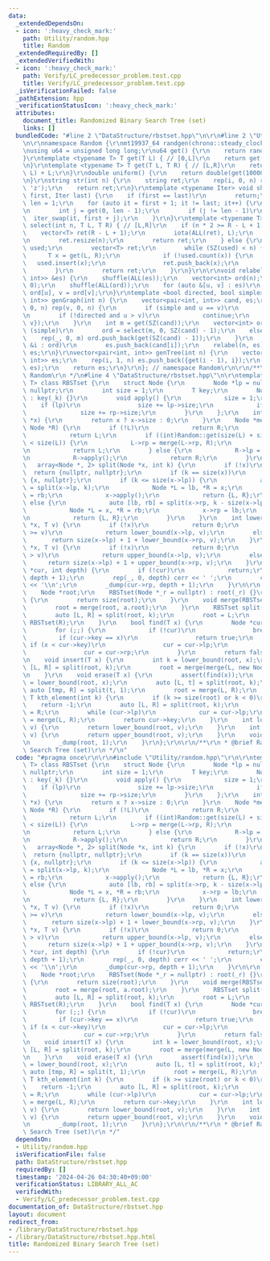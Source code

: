 ```yaml
---
data:
  _extendedDependsOn:
  - icon: ':heavy_check_mark:'
    path: Utility/random.hpp
    title: Random
  _extendedRequiredBy: []
  _extendedVerifiedWith:
  - icon: ':heavy_check_mark:'
    path: Verify/LC_predecessor_problem.test.cpp
    title: Verify/LC_predecessor_problem.test.cpp
  _isVerificationFailed: false
  _pathExtension: hpp
  _verificationStatusIcon: ':heavy_check_mark:'
  attributes:
    document_title: Randomized Binary Search Tree (set)
    links: []
  bundledCode: "#line 2 \"DataStructure/rbstset.hpp\"\n\r\n#line 2 \"Utility/random.hpp\"\
    \n\r\nnamespace Random {\r\nmt19937_64 randgen(chrono::steady_clock::now().time_since_epoch().count());\r\
    \nusing u64 = unsigned long long;\r\nu64 get() {\r\n    return randgen();\r\n\
    }\r\ntemplate <typename T> T get(T L) { // [0,L]\r\n    return get() % (L + 1);\r\
    \n}\r\ntemplate <typename T> T get(T L, T R) { // [L,R]\r\n    return get(R -\
    \ L) + L;\r\n}\r\ndouble uniform() {\r\n    return double(get(1000000000)) / 1000000000;\r\
    \n}\r\nstring str(int n) {\r\n    string ret;\r\n    rep(i, 0, n) ret += get('a',\
    \ 'z');\r\n    return ret;\r\n}\r\ntemplate <typename Iter> void shuffle(Iter\
    \ first, Iter last) {\r\n    if (first == last)\r\n        return;\r\n    int\
    \ len = 1;\r\n    for (auto it = first + 1; it != last; it++) {\r\n        len++;\r\
    \n        int j = get(0, len - 1);\r\n        if (j != len - 1)\r\n          \
    \  iter_swap(it, first + j);\r\n    }\r\n}\r\ntemplate <typename T> vector<T>\
    \ select(int n, T L, T R) { // [L,R]\r\n    if (n * 2 >= R - L + 1) {\r\n    \
    \    vector<T> ret(R - L + 1);\r\n        iota(ALL(ret), L);\r\n        shuffle(ALL(ret));\r\
    \n        ret.resize(n);\r\n        return ret;\r\n    } else {\r\n        unordered_set<T>\
    \ used;\r\n        vector<T> ret;\r\n        while (SZ(used) < n) {\r\n      \
    \      T x = get(L, R);\r\n            if (!used.count(x)) {\r\n             \
    \   used.insert(x);\r\n                ret.push_back(x);\r\n            }\r\n\
    \        }\r\n        return ret;\r\n    }\r\n}\r\n\r\nvoid relabel(int n, vector<pair<int,\
    \ int>> &es) {\r\n    shuffle(ALL(es));\r\n    vector<int> ord(n);\r\n    iota(ALL(ord),\
    \ 0);\r\n    shuffle(ALL(ord));\r\n    for (auto &[u, v] : es)\r\n        u =\
    \ ord[u], v = ord[v];\r\n}\r\ntemplate <bool directed, bool simple> vector<pair<int,\
    \ int>> genGraph(int n) {\r\n    vector<pair<int, int>> cand, es;\r\n    rep(u,\
    \ 0, n) rep(v, 0, n) {\r\n        if (simple and u == v)\r\n            continue;\r\
    \n        if (!directed and u > v)\r\n            continue;\r\n        cand.push_back({u,\
    \ v});\r\n    }\r\n    int m = get(SZ(cand));\r\n    vector<int> ord;\r\n    if\
    \ (simple)\r\n        ord = select(m, 0, SZ(cand) - 1);\r\n    else {\r\n    \
    \    rep(_, 0, m) ord.push_back(get(SZ(cand) - 1));\r\n    }\r\n    for (auto\
    \ &i : ord)\r\n        es.push_back(cand[i]);\r\n    relabel(n, es);\r\n    return\
    \ es;\r\n}\r\nvector<pair<int, int>> genTree(int n) {\r\n    vector<pair<int,\
    \ int>> es;\r\n    rep(i, 1, n) es.push_back({get(i - 1), i});\r\n    relabel(n,\
    \ es);\r\n    return es;\r\n}\r\n}; // namespace Random\r\n\r\n/**\r\n * @brief\
    \ Random\r\n */\n#line 4 \"DataStructure/rbstset.hpp\"\n\r\ntemplate <typename\
    \ T> class RBSTset {\r\n    struct Node {\r\n        Node *lp = nullptr, *rp =\
    \ nullptr;\r\n        int size = 1;\r\n        T key;\r\n        Node(T _k = 0)\
    \ : key(_k) {}\r\n        void apply() {\r\n            size = 1;\r\n        \
    \    if (lp)\r\n                size += lp->size;\r\n            if (rp)\r\n \
    \               size += rp->size;\r\n        }\r\n    };\r\n    int size(Node\
    \ *x) {\r\n        return x ? x->size : 0;\r\n    }\r\n    Node *merge(Node *L,\
    \ Node *R) {\r\n        if (!L)\r\n            return R;\r\n        if (!R)\r\n\
    \            return L;\r\n        if ((int)Random::get(size(L) + size(R) - 1)\
    \ < size(L)) {\r\n            L->rp = merge(L->rp, R);\r\n            L->apply();\r\
    \n            return L;\r\n        } else {\r\n            R->lp = merge(L, R->lp);\r\
    \n            R->apply();\r\n            return R;\r\n        }\r\n    }\r\n \
    \   array<Node *, 2> split(Node *x, int k) {\r\n        if (!x)\r\n          \
    \  return {nullptr, nullptr};\r\n        if (k == size(x))\r\n            return\
    \ {x, nullptr};\r\n        if (k <= size(x->lp)) {\r\n            auto [lb, rb]\
    \ = split(x->lp, k);\r\n            Node *L = lb, *R = x;\r\n            x->lp\
    \ = rb;\r\n            x->apply();\r\n            return {L, R};\r\n        }\
    \ else {\r\n            auto [lb, rb] = split(x->rp, k - size(x->lp) - 1);\r\n\
    \            Node *L = x, *R = rb;\r\n            x->rp = lb;\r\n            x->apply();\r\
    \n            return {L, R};\r\n        }\r\n    }\r\n    int lower_bound(Node\
    \ *x, T v) {\r\n        if (!x)\r\n            return 0;\r\n        if (x->key\
    \ >= v)\r\n            return lower_bound(x->lp, v);\r\n        else\r\n     \
    \       return size(x->lp) + 1 + lower_bound(x->rp, v);\r\n    }\r\n    int upper_bound(Node\
    \ *x, T v) {\r\n        if (!x)\r\n            return 0;\r\n        if (x->key\
    \ > v)\r\n            return upper_bound(x->lp, v);\r\n        else\r\n      \
    \      return size(x->lp) + 1 + upper_bound(x->rp, v);\r\n    }\r\n    void _dump(Node\
    \ *cur, int depth) {\r\n        if (!cur)\r\n            return;\r\n        _dump(cur->lp,\
    \ depth + 1);\r\n        rep(_, 0, depth) cerr << ' ';\r\n        cerr << cur->key\
    \ << '\\n';\r\n        _dump(cur->rp, depth + 1);\r\n    }\r\n\r\n  public:\r\n\
    \    Node *root;\r\n    RBSTset(Node *_r = nullptr) : root(_r) {}\r\n    int size()\
    \ {\r\n        return size(root);\r\n    }\r\n    void merge(RBSTset &a) {\r\n\
    \        root = merge(root, a.root);\r\n    }\r\n    RBSTset split(int k) {\r\n\
    \        auto [L, R] = split(root, k);\r\n        root = L;\r\n        return\
    \ RBSTset(R);\r\n    }\r\n    bool find(T x) {\r\n        Node *cur = root;\r\n\
    \        for (;;) {\r\n            if (!cur)\r\n                break;\r\n   \
    \         if (cur->key == x)\r\n                return true;\r\n            else\
    \ if (x < cur->key)\r\n                cur = cur->lp;\r\n            else\r\n\
    \                cur = cur->rp;\r\n        }\r\n        return false;\r\n    }\r\
    \n    void insert(T x) {\r\n        int k = lower_bound(root, x);\r\n        auto\
    \ [L, R] = split(root, k);\r\n        root = merge(merge(L, new Node(x)), R);\r\
    \n    }\r\n    void erase(T x) {\r\n        assert(find(x));\r\n        int k\
    \ = lower_bound(root, x);\r\n        auto [L, t] = split(root, k);\r\n       \
    \ auto [tmp, R] = split(t, 1);\r\n        root = merge(L, R);\r\n    }\r\n   \
    \ T kth_element(int k) {\r\n        if (k >= size(root) or k < 0)\r\n        \
    \    return -1;\r\n        auto [L, R] = split(root, k);\r\n        Node *cur\
    \ = R;\r\n        while (cur->lp)\r\n            cur = cur->lp;\r\n        root\
    \ = merge(L, R);\r\n        return cur->key;\r\n    }\r\n    int lower_bound(T\
    \ v) {\r\n        return lower_bound(root, v);\r\n    }\r\n    int upper_bound(T\
    \ v) {\r\n        return upper_bound(root, v);\r\n    }\r\n    void dump() {\r\
    \n        _dump(root, 1);\r\n    }\r\n};\r\n\r\n/**\r\n * @brief Randomized Binary\
    \ Search Tree (set)\r\n */\n"
  code: "#pragma once\r\n\r\n#include \"Utility/random.hpp\"\r\n\r\ntemplate <typename\
    \ T> class RBSTset {\r\n    struct Node {\r\n        Node *lp = nullptr, *rp =\
    \ nullptr;\r\n        int size = 1;\r\n        T key;\r\n        Node(T _k = 0)\
    \ : key(_k) {}\r\n        void apply() {\r\n            size = 1;\r\n        \
    \    if (lp)\r\n                size += lp->size;\r\n            if (rp)\r\n \
    \               size += rp->size;\r\n        }\r\n    };\r\n    int size(Node\
    \ *x) {\r\n        return x ? x->size : 0;\r\n    }\r\n    Node *merge(Node *L,\
    \ Node *R) {\r\n        if (!L)\r\n            return R;\r\n        if (!R)\r\n\
    \            return L;\r\n        if ((int)Random::get(size(L) + size(R) - 1)\
    \ < size(L)) {\r\n            L->rp = merge(L->rp, R);\r\n            L->apply();\r\
    \n            return L;\r\n        } else {\r\n            R->lp = merge(L, R->lp);\r\
    \n            R->apply();\r\n            return R;\r\n        }\r\n    }\r\n \
    \   array<Node *, 2> split(Node *x, int k) {\r\n        if (!x)\r\n          \
    \  return {nullptr, nullptr};\r\n        if (k == size(x))\r\n            return\
    \ {x, nullptr};\r\n        if (k <= size(x->lp)) {\r\n            auto [lb, rb]\
    \ = split(x->lp, k);\r\n            Node *L = lb, *R = x;\r\n            x->lp\
    \ = rb;\r\n            x->apply();\r\n            return {L, R};\r\n        }\
    \ else {\r\n            auto [lb, rb] = split(x->rp, k - size(x->lp) - 1);\r\n\
    \            Node *L = x, *R = rb;\r\n            x->rp = lb;\r\n            x->apply();\r\
    \n            return {L, R};\r\n        }\r\n    }\r\n    int lower_bound(Node\
    \ *x, T v) {\r\n        if (!x)\r\n            return 0;\r\n        if (x->key\
    \ >= v)\r\n            return lower_bound(x->lp, v);\r\n        else\r\n     \
    \       return size(x->lp) + 1 + lower_bound(x->rp, v);\r\n    }\r\n    int upper_bound(Node\
    \ *x, T v) {\r\n        if (!x)\r\n            return 0;\r\n        if (x->key\
    \ > v)\r\n            return upper_bound(x->lp, v);\r\n        else\r\n      \
    \      return size(x->lp) + 1 + upper_bound(x->rp, v);\r\n    }\r\n    void _dump(Node\
    \ *cur, int depth) {\r\n        if (!cur)\r\n            return;\r\n        _dump(cur->lp,\
    \ depth + 1);\r\n        rep(_, 0, depth) cerr << ' ';\r\n        cerr << cur->key\
    \ << '\\n';\r\n        _dump(cur->rp, depth + 1);\r\n    }\r\n\r\n  public:\r\n\
    \    Node *root;\r\n    RBSTset(Node *_r = nullptr) : root(_r) {}\r\n    int size()\
    \ {\r\n        return size(root);\r\n    }\r\n    void merge(RBSTset &a) {\r\n\
    \        root = merge(root, a.root);\r\n    }\r\n    RBSTset split(int k) {\r\n\
    \        auto [L, R] = split(root, k);\r\n        root = L;\r\n        return\
    \ RBSTset(R);\r\n    }\r\n    bool find(T x) {\r\n        Node *cur = root;\r\n\
    \        for (;;) {\r\n            if (!cur)\r\n                break;\r\n   \
    \         if (cur->key == x)\r\n                return true;\r\n            else\
    \ if (x < cur->key)\r\n                cur = cur->lp;\r\n            else\r\n\
    \                cur = cur->rp;\r\n        }\r\n        return false;\r\n    }\r\
    \n    void insert(T x) {\r\n        int k = lower_bound(root, x);\r\n        auto\
    \ [L, R] = split(root, k);\r\n        root = merge(merge(L, new Node(x)), R);\r\
    \n    }\r\n    void erase(T x) {\r\n        assert(find(x));\r\n        int k\
    \ = lower_bound(root, x);\r\n        auto [L, t] = split(root, k);\r\n       \
    \ auto [tmp, R] = split(t, 1);\r\n        root = merge(L, R);\r\n    }\r\n   \
    \ T kth_element(int k) {\r\n        if (k >= size(root) or k < 0)\r\n        \
    \    return -1;\r\n        auto [L, R] = split(root, k);\r\n        Node *cur\
    \ = R;\r\n        while (cur->lp)\r\n            cur = cur->lp;\r\n        root\
    \ = merge(L, R);\r\n        return cur->key;\r\n    }\r\n    int lower_bound(T\
    \ v) {\r\n        return lower_bound(root, v);\r\n    }\r\n    int upper_bound(T\
    \ v) {\r\n        return upper_bound(root, v);\r\n    }\r\n    void dump() {\r\
    \n        _dump(root, 1);\r\n    }\r\n};\r\n\r\n/**\r\n * @brief Randomized Binary\
    \ Search Tree (set)\r\n */"
  dependsOn:
  - Utility/random.hpp
  isVerificationFile: false
  path: DataStructure/rbstset.hpp
  requiredBy: []
  timestamp: '2024-04-26 04:30:40+09:00'
  verificationStatus: LIBRARY_ALL_AC
  verifiedWith:
  - Verify/LC_predecessor_problem.test.cpp
documentation_of: DataStructure/rbstset.hpp
layout: document
redirect_from:
- /library/DataStructure/rbstset.hpp
- /library/DataStructure/rbstset.hpp.html
title: Randomized Binary Search Tree (set)
---
```


